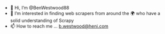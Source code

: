 - 👋 Hi, I’m @BenWestwood88
- 👀 I’m interested in finding web scrapers from around the 🌍 who have a solid understanding of Scrapy
- 📫 How to reach me ... b.westwood@heni.com

<!---
BenWestwood88/BenWestwood88 is a ✨ special ✨ repository because its `README.md` (this file) appears on your GitHub profile.
You can click the Preview link to take a look at your changes.
--->
